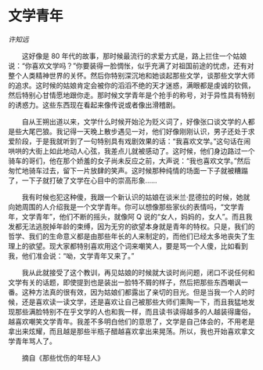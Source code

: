 # 文学青年

*许知远*

　　这好像是 80 年代的故事，那时候最流行的求爱方式是，路上拦住一个姑娘说：“你喜欢文学吗？”你要装得一脸惆怅，似乎充满了对祖国前途的忧虑，还有对整个人类精神世界的关怀。然后你特别深沉地和她谈起那些文学，谈那些文学大师的追求。这时候的姑娘肯定会被你的滔滔不绝的天才迷惑，满眼都是虔诚的钦佩，然后特别心甘情愿地跟你走。那时候文学青年是个抢手的称号，对于异性具有特别的诱惑力。这些东西现在看起来像传说或者像出滑稽剧。

　　自从王朔出道以来，文学什么时候开始沦为贬义词了，好像张口谈文学的人都是些大尾巴狼。我记得一天晚上散步遇见一对，他们好像刚刚认识，男子还处于求爱阶段，于是我就听到了一句特别具有戏剧效果的话：“我喜欢文学。”这句话在闹哄哄的大街上如此地动人心弦，我差点儿就被感动了。这时候，他们身边路过一个骑车的哥们，他在那个娇羞的女子尚未反应之前，大声说：“我也喜欢文学。”然后匆忙地骑车过去，留下一片放肆的笑声。这时候那种纯情的场面一下子就被糟蹋了，一下子就打破了文学在心目中的崇高形象……

　　我有时候也犯这种傻，我跟一个新认识的姑娘在谈米兰·昆德拉的时候，她就向她周围的人介绍我是一个文学青年。你可以想像那些家伙的表情吗，“文学青年，文学青年”，他们不断的摇头，就像阿 Q 说的“女人，妈妈的，女人”。而且我发都无法逃脱掉年龄的束缚，因为无穷的欲望本身就是青年的特权。只是，我们的哲学、我们的生命意义都是由那些年长的人来制定的，而他们已经太多地丧失了生理上的欲望。现大家都特别喜欢用这个词来嘲笑人，要是骂一个人傻，比如看到我，他们准会说：“呦，文学青年又来了。”

　　我从此就接受了这个教训，再见姑娘的时候就大谈时尚问题，闭口不说任何和文学有关的话题，即使提到也是装出一脸特不屑的样子，然后把那些东西嘲讽一番。这种方法真的很有效，因为姑娘们都露出了亲切的目光。但是当我一个人的时候，还是喜欢读一读文学，还是喜欢让自己被那些大师们熏陶一下，而且我猛地发现那些满脸特别不在乎文学的人也和我一样，而且读书读得越多的人越装得庸俗，越喜欢嘲笑文学青年。我差不多明白他们的意思了，文学是自己体会的，不用老是拿出来炫耀，而且越是那些半瓶子醋越喜欢拿出来晃荡。所以，我也开始喜欢拿文学青年骂人了。

　　摘自《那些忧伤的年轻人》